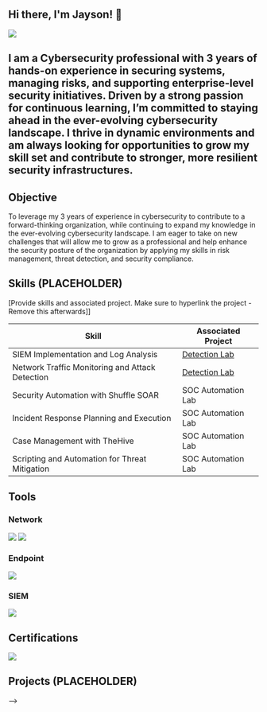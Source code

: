 ## Hi there, I'm Jayson! 👋

<a href="https://www.linkedin.com/in/jaysonruby/"><img src="https://img.shields.io/badge/-LinkedIn-0072b1?&style=for-the-badge&logo=linkedin&logoColor=white" /></a>

I am a Cybersecurity professional with 3 years of hands-on experience in securing systems, managing risks, and supporting enterprise-level security initiatives. Driven by a strong passion for continuous learning, I’m committed to staying ahead in the ever-evolving cybersecurity landscape. I thrive in dynamic environments and am always looking for opportunities to grow my skill set and contribute to stronger, more resilient security infrastructures.
---------------------------------------

## Objective

To leverage my 3 years of experience in cybersecurity to contribute to a forward-thinking organization, while continuing to expand my knowledge in the ever-evolving cybersecurity landscape. I am eager to take on new challenges that will allow me to grow as a professional and help enhance the security posture of the organization by applying my skills in risk management, threat detection, and security compliance.


## Skills (PLACEHOLDER)
[Provide skills and associated project. Make sure to hyperlink the project - Remove this afterwards]]

| Skill                                         | Associated Project         |
|-----------------------------------------------|----------------------------|
| SIEM Implementation and Log Analysis          | <a href="https://google.com">Detection Lab</a>|
| Network Traffic Monitoring and Attack Detection | <a href="https://google.com">Detection Lab</a>|
| Security Automation with Shuffle SOAR         | SOC Automation Lab|
| Incident Response Planning and Execution      | SOC Automation Lab|
| Case Management with TheHive                  | SOC Automation Lab|
| Scripting and Automation for Threat Mitigation | SOC Automation Lab|

## Tools


### Network
<div>
    <img src="https://img.shields.io/badge/-Wireshark-1679A7?&style=for-the-badge&logo=Wireshark&logoColor=white" />
    <img src="https://img.shields.io/badge/-Suricata-EF3B2D?&style=for-the-badge&logo=Suricata&logoColor=white" />
</div>

### Endpoint
<div>
    <img src="https://img.shields.io/badge/-Sophos-4B275F?&style=for-the-badge&logo=Velociraptor&logoColor=white" />
</div>

### SIEM
<div>
    <img src="https://img.shields.io/badge/-Elastic-005571?&style=for-the-badge&logo=Elastic&logoColor=white" />
</div>

## Certifications
<div>
<img src="https://img.shields.io/badge/-Security%2B-FF0000?&style=for-the-badge&logo=CompTIA&logoColor=white" />
</div>

## Projects (PLACEHOLDER)

-->
